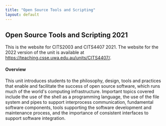 ```yaml
---
title: "Open Source Tools and Scripting"
layout: default
---
```


<style>

ul, ol, dl, li p {
  margin: 0 0 0.70em;
}
</style>

## Open Source Tools and Scripting 2021

This is the website for CITS2003 and CITS4407 2021.
The website for
the 2022 version of the unit is available
at <https://teaching.csse.uwa.edu.au/units/CITS4407/>.

#### Overview

This unit introduces students to the philosophy, design, tools and
practices that enable and facilitate the success of open source
software, which runs much of the world's computing infrastructure.
Important topics covered include the use of the shell as a programming
language, the use of the file system and pipes to support interprocess
communication, fundamental software components, tools supporting the
software development and maintenance process, and the importance of
consistent interfaces to support software integration.


<!--
  vim: tw=72
-->
